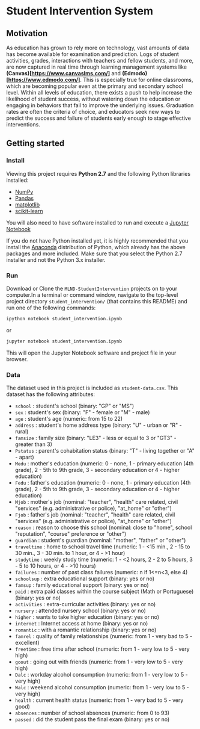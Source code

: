 # Student Intervention System
## Motivation
As education has grown to rely more on technology, vast amounts of data has become available for examination and prediction. Logs of student activities, grades, interactions with teachers and fellow students, and more, are now captured in real time through learning management systems like **(Canvas)[https://www.canvaslms.com/]** and **(Edmodo)[https://www.edmodo.com/]**. This is especially true for online classrooms, which are becoming popular even at the primary and secondary school level. Within all levels of education, there exists a push to help increase the likelihood of student success, without watering down the education or engaging in behaviors that fail to improve the underlying issues. Graduation rates are often the criteria of choice, and educators seek new ways to predict the success and failure of students early enough to stage effective interventions.


## Getting started

### Install

Viewing this project requires **Python 2.7** and the following Python libraries installed:

- [NumPy](http://www.numpy.org/)
- [Pandas](http://pandas.pydata.org)
- [matplotlib](http://matplotlib.org/)
- [scikit-learn](http://scikit-learn.org/stable/)

You will also need to have software installed to run and execute a [Jupyter Notebook](http://ipython.org/notebook.html)

If you do not have Python installed yet, it is highly recommended that you install the [Anaconda](http://continuum.io/downloads) distribution of Python, which already has the above packages and more included. Make sure that you select the Python 2.7 installer and not the Python 3.x installer.

### Run

Download or Clone the `MLND-StudentIntervention` projects on to your computer.In a terminal or command window, navigate to the top-level project directory `student_intervention/` (that contains this README) and run one of the following commands:

```bash
ipython notebook student_intervention.ipynb
```  
or
```bash
jupyter notebook student_intervention.ipynb
```

This will open the Jupyter Notebook software and project file in your browser.

### Data

The dataset used in this project is included as `student-data.csv`. This dataset has the following attributes:

- `school` : student's school (binary: "GP" or "MS")  
- `sex` : student's sex (binary: "F" - female or "M" - male)  
- `age` : student's age (numeric: from 15 to 22)  
- `address` : student's home address type (binary: "U" - urban or "R" - rural)  
- `famsize` : family size (binary: "LE3" - less or equal to 3 or "GT3" - greater than 3)  
- `Pstatus` : parent's cohabitation status (binary: "T" - living together or "A" - apart)  
- `Medu` : mother's education (numeric: 0 - none,  1 - primary education (4th grade), 2 - 5th to 9th grade, 3 - secondary education or 4 - higher education)  
- `Fedu` : father's education (numeric: 0 - none,  1 - primary education (4th grade), 2 - 5th to 9th grade, 3 - secondary education or 4 - higher education)  
- `Mjob` : mother's job (nominal: "teacher", "health" care related, civil "services" (e.g. administrative or police), "at_home" or "other")  
- `Fjob` : father's job (nominal: "teacher", "health" care related, civil "services" (e.g. administrative or police), "at_home" or "other")  
- `reason` : reason to choose this school (nominal: close to "home", school "reputation", "course" preference or "other")  
- `guardian` : student's guardian (nominal: "mother", "father" or "other")  
- `traveltime` : home to school travel time (numeric: 1 - <15 min., 2 - 15 to 30 min., 3 - 30 min. to 1 hour, or 4 - >1 hour)  
- `studytime` : weekly study time (numeric: 1 - <2 hours, 2 - 2 to 5 hours, 3 - 5 to 10 hours, or 4 - >10 hours)  
- `failures` : number of past class failures (numeric: n if 1<=n<3, else 4)  
- `schoolsup` : extra educational support (binary: yes or no)  
- `famsup` : family educational support (binary: yes or no)  
- `paid` : extra paid classes within the course subject (Math or Portuguese) (binary: yes or no)  
- `activities` : extra-curricular activities (binary: yes or no)  
- `nursery` : attended nursery school (binary: yes or no)  
- `higher` : wants to take higher education (binary: yes or no)  
- `internet` : Internet access at home (binary: yes or no)  
- `romantic` : with a romantic relationship (binary: yes or no)  
- `famrel` : quality of family relationships (numeric: from 1 - very bad to 5 - excellent)  
- `freetime` : free time after school (numeric: from 1 - very low to 5 - very high)  
- `goout` : going out with friends (numeric: from 1 - very low to 5 - very high)  
- `Dalc` : workday alcohol consumption (numeric: from 1 - very low to 5 - very high)  
- `Walc` : weekend alcohol consumption (numeric: from 1 - very low to 5 - very high)  
- `health` : current health status (numeric: from 1 - very bad to 5 - very good)  
- `absences` : number of school absences (numeric: from 0 to 93)  
- `passed` : did the student pass the final exam (binary: yes or no)
